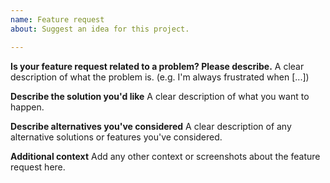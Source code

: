 ```yaml
---
name: Feature request
about: Suggest an idea for this project.

---
```


**Is your feature request related to a problem? Please describe.**
A clear description of what the problem is. (e.g. I'm always frustrated when [...])

**Describe the solution you'd like**
A clear description of what you want to happen.

**Describe alternatives you've considered**
A clear description of any alternative solutions or features you've considered.

**Additional context**
Add any other context or screenshots about the feature request here.
